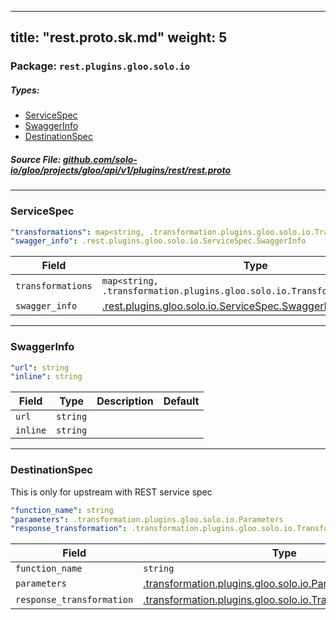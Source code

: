 
---
title: "rest.proto.sk.md"
weight: 5
---

<!-- Code generated by solo-kit. DO NOT EDIT. -->


### Package: `rest.plugins.gloo.solo.io` 
##### Types:


- [ServiceSpec](#ServiceSpec)
- [SwaggerInfo](#SwaggerInfo)
- [DestinationSpec](#DestinationSpec)
  



##### Source File: [github.com/solo-io/gloo/projects/gloo/api/v1/plugins/rest/rest.proto](https://github.com/solo-io/gloo/blob/master/projects/gloo/api/v1/plugins/rest/rest.proto)





---
### <a name="ServiceSpec">ServiceSpec</a>



```yaml
"transformations": map<string, .transformation.plugins.gloo.solo.io.TransformationTemplate>
"swagger_info": .rest.plugins.gloo.solo.io.ServiceSpec.SwaggerInfo

```

| Field | Type | Description | Default |
| ----- | ---- | ----------- |----------- | 
| `transformations` | `map<string, .transformation.plugins.gloo.solo.io.TransformationTemplate>` |  |  |
| `swagger_info` | [.rest.plugins.gloo.solo.io.ServiceSpec.SwaggerInfo](../rest.proto.sk#SwaggerInfo) |  |  |




---
### <a name="SwaggerInfo">SwaggerInfo</a>



```yaml
"url": string
"inline": string

```

| Field | Type | Description | Default |
| ----- | ---- | ----------- |----------- | 
| `url` | `string` |  |  |
| `inline` | `string` |  |  |




---
### <a name="DestinationSpec">DestinationSpec</a>

 
This is only for upstream with REST service spec

```yaml
"function_name": string
"parameters": .transformation.plugins.gloo.solo.io.Parameters
"response_transformation": .transformation.plugins.gloo.solo.io.TransformationTemplate

```

| Field | Type | Description | Default |
| ----- | ---- | ----------- |----------- | 
| `function_name` | `string` |  |  |
| `parameters` | [.transformation.plugins.gloo.solo.io.Parameters](../../transformation/parameters.proto.sk#Parameters) |  |  |
| `response_transformation` | [.transformation.plugins.gloo.solo.io.TransformationTemplate](../../transformation/transformation.proto.sk#TransformationTemplate) |  |  |





<!-- Start of HubSpot Embed Code -->
<script type="text/javascript" id="hs-script-loader" async defer src="//js.hs-scripts.com/5130874.js"></script>
<!-- End of HubSpot Embed Code -->
